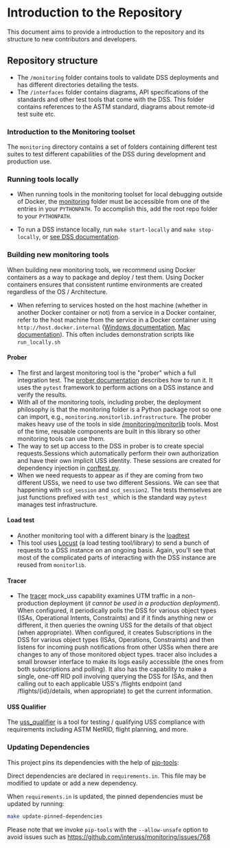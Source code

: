 # Introduction to the Repository

This document aims to provide a introduction to the repository and its structure to new contributors and developers.

## Repository structure

- The `/monitoring` folder contains tools to validate DSS deployments and has different directories detailing the tests.
- The `/interfaces` folder contains diagrams, API specifications of the standards and other test tools that come with the DSS. This folder contains references to the ASTM standard, diagrams about remote-id test suite etc.

### Introduction to the Monitoring toolset

The `monitoring` directory contains a set of folders containing different test suites to test different capabilities of the DSS during development and production use.

### Running tools locally

- When running tools in the monitoring toolset for local debugging outside of Docker, the [monitoring](monitoring) folder must be accessible from one of the entries in your `PYTHONPATH`.  To accomplish this, add the root repo folder to your `PYTHONPATH`.

- To run a DSS instance locally, run `make start-locally` and `make stop-locally`, or [see DSS documentation](https://github.com/interuss/dss/blob/master/build/dev/standalone_instance.md).

### Building new monitoring tools

When building new monitoring tools, we recommend using Docker containers as a way to package and deploy / test them. Using Docker containers ensures that consistent runtime environments are created regardless of the OS / Architecture.

- When referring to services hosted on the host machine (whether in another Docker container or not) from a service in a Docker container, refer to the host machine from the service in a Docker container using `http://host.docker.internal` ([Windows documentation](https://docs.docker.com/docker-for-windows/networking/#use-cases-and-workarounds), [Mac documentation](https://docs.docker.com/docker-for-mac/networking/#use-cases-and-workarounds)). This often includes demonstration scripts like `run_locally.sh`

#### Prober

- The first and largest monitoring tool is the "prober" which a full integration test. The [prober documentation](monitoring/prober/README.md) describes how to run it. It uses the `pytest` framework to perform actions on a DSS instance and verify the results.
- With all of the monitoring tools, including prober, the deployment philosophy is that the monitoring folder is a Python package root so one can import, e.g., `monitoring.monitorlib.infrastructure`. The prober makes heavy use of the tools in side [/monitoring/monitorlib](monitoring/monitorlib/README.md) tools. Most of the time, reusable components are built in this library so other monitoring tools can use them.
- The way to set up access to the DSS in prober is to create special requests.Sessions which automatically perform their own authorization and have their own implicit USS identity. These sessions are created for dependency injection in [conftest.py](monitoring/prober/conftest.py).
- When we need requests to appear as if they are coming from two different USSs, we need to use two different Sessions. We can see that happening with `scd_session` and `scd_session2`.  The tests themselves are just functions prefixed with `test_` which is the standard way `pytest` manages test infrastructure.

#### Load test

- Another monitoring tool with a different binary is the [loadtest](monitoring/loadtest/README.md)
- This tool uses [Locust](https://locust.io) (a load testing tool/library) to send a bunch of requests to a DSS instance on an ongoing basis.  Again, you'll see that most of the complicated parts of interacting with the DSS instance are reused from `monitorlib`.

#### Tracer

- The [tracer](monitoring/mock_uss/tracer/README.md) mock_uss capability examines UTM traffic in a non-production deployment (*it cannot be used in a production deployment*).  When configured, it periodically polls the DSS for various object types (ISAs, Operational Intents, Constraints) and if it finds anything new or different, it then queries the owning USS for the details of that object (when appropriate).  When configured, it creates Subscriptions in the DSS for various object types (ISAs, Operations, Constraints) and then listens for incoming push notifications from other USSs when there are changes to any of those monitored object types.  tracer also includes a small browser interface to make its logs easily accessible (the ones from both subscriptions and polling).  It also has the capability to make a single, one-off RID poll involving querying the DSS for ISAs, and then calling out to each applicable USS's /flights endpoint (and /flights/{id}/details, when appropriate) to get the current information.

#### USS Qualifier

The [uss_qualifier](monitoring/uss_qualifier/README.md) is a tool for testing / qualifying USS compliance with requirements including ASTM NetRID, flight planning, and more.

### Updating Dependencies

This project pins its dependencies with the help of [pip-tools](https://pypi.org/project/pip-tools/):

Direct dependencies are declared in `requirements.in`. This file may be modified to update or add a new dependency.

When `requirements.in` is updated, the pinned dependencies must be updated by running:

```bash
make update-pinned-dependencies
```

Please note that we invoke `pip-tools` with the `--allow-unsafe` option to avoid issues such as https://github.com/interuss/monitoring/issues/768
